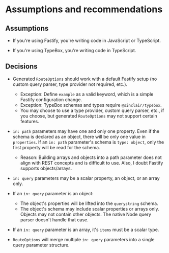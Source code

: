 # Assumptions and recommendations

## Assumptions

- If you're using Fastify, you're writing code in JavaScript or TypeScript.

- If you're using TypeBox, you're writing code in TypeScript.

## Decisions

- Generated `RouteOptions` should work with a default Fastify setup (no custom query parser, type provider not required, etc.).
  - Exception: Define `example` as a valid keyword, which is a simple Fastify configuration change.
  - Exception: TypeBox schemas and types require `@sinclair/typebox`.
  - You may choose to use a type provider, custom query parser, etc., if you choose, but generated `RouteOptions` may not support certain features.

- `in: path` parameters may have one and only one property. Even if the schema is declared as an object, there will be only one value in `properties`. If an `in: path` parameter's schema is `type: object`, only the first property will be read for the schema.
  - Reason: Building arrays and objects into a path parameter does not align with REST concepts and is difficult to use. Also, I doubt Fastify supports objects/arrays.

- `in: query` parameters may be a scalar property, an object, or an array only.
- If an `in: query` parameter is an object:
  - The object's properties will be lifted into the `querystring` schema.
  - The object's schema may include scalar properties or arrays only. Objects may not contain other objects. The native Node query parser doesn't handle that case.
- If an `in: query` parameter is an array, it's `items` must be a scalar type.
- `RouteOptions` will merge multiple `in: query` parameters into a single query parameter structure.
